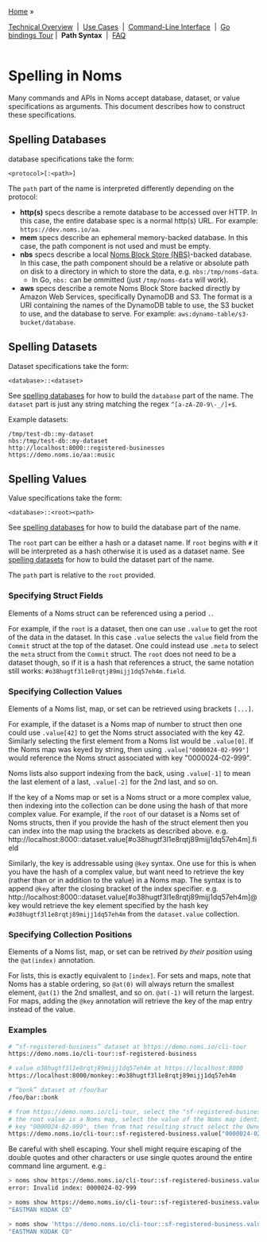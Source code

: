 [Home](../README.md) »

[Technical Overview](intro.md)&nbsp; | &nbsp;[Use Cases](../README.md#use-cases)&nbsp; | &nbsp;[Command-Line Interface](cli-tour.md)&nbsp; | &nbsp;[Go bindings Tour](go-tour.md) | &nbsp;**Path Syntax**&nbsp; | &nbsp;[FAQ](faq.md)&nbsp;
<br><br>
# Spelling in Noms

Many commands and APIs in Noms accept database, dataset, or value specifications as arguments. This document describes how to construct these specifications.

## Spelling Databases

database specifications take the form:

```nohighlight
<protocol>[:<path>]
```

The `path` part of the name is interpreted differently depending on the protocol:

- **http(s)** specs describe a remote database to be accessed over HTTP. In this case, the entire database spec is a normal http(s) URL. For example: `https://dev.noms.io/aa`.
- **mem** specs describe an ephemeral memory-backed database. In this case, the path component is not used and must be empty.
- **nbs** specs describe a local [Noms Block Store (NBS)](https://github.com/attic-labs/noms/tree/master/go/nbs)-backed database. In this case, the path component should be a relative or absolute path on disk to a directory in which to store the data, e.g. `nbs:/tmp/noms-data`.
  - In Go, `nbs:` can be ommitted (just `/tmp/noms-data` will work).
- **aws** specs describe a remote Noms Block Store backed directly by Amazon Web Services, specifically DynamoDB and S3. The format is a URI containing the names of the DynamoDB table to use, the S3 bucket to use, and the database to serve. For example: `aws:dynamo-table/s3-bucket/database`.

## Spelling Datasets

Dataset specifications take the form:

```nohighlight
<database>::<dataset>
```

See [spelling databases](#spelling-databases) for how to build the `database` part of the name. The `dataset` part is just any string matching the regex `^[a-zA-Z0-9\-_/]+$`.

Example datasets:

```nohighlight
/tmp/test-db::my-dataset
nbs:/tmp/test-db::my-dataset
http://localhost:8000::registered-businesses
https://demo.noms.io/aa::music
```

## Spelling Values

Value specifications take the form:

```nohighlight
<database>::<root><path>
```

See [spelling databases](#spelling-databases) for how to build the database part of the name.

The `root` part can be either a hash or a dataset name. If `root` begins with `#` it will be interpreted as a hash otherwise it is used as a dataset name. See [spelling datasets](#spelling-datasets) for how to build the dataset part of the name.

The `path` part is relative to the `root` provided.

### Specifying Struct Fields
Elements of a Noms struct can be referenced using a period `.`.

For example, if the `root` is a dataset, then one can use `.value` to get the root of the data in the dataset. In this case `.value` selects the `value` field from the `Commit` struct at the top of the dataset. One could instead use `.meta` to select the `meta` struct from the `Commit` struct. The `root` does not need to be a dataset though, so if it is a hash that references a struct, the same notation still works: `#o38hugtf3l1e8rqtj89mijj1dq57eh4m.field`.

### Specifying Collection Values
Elements of a Noms list, map, or set can be retrieved using brackets `[...]`.

For example, if the dataset is a Noms map of number to struct then one could use `.value[42]` to get the Noms struct associated with the key 42. Similarly selecting the first element from a Noms list would be `.value[0]`. If the Noms map was keyed by string, then using `.value["0000024-02-999"]` would reference the Noms struct associated with key "0000024-02-999".

Noms lists also support indexing from the back, using `.value[-1]` to mean the last element of a last, `.value[-2]` for the 2nd last, and so on.

If the key of a Noms map or set is a Noms struct or a more complex value, then indexing into the collection can be done using the hash of that more complex value. For example, if the `root` of our dataset is a Noms set of Noms structs, then if you provide the hash of the struct element then you can index into the map using the brackets as described above. e.g. http://localhost:8000::dataset.value[#o38hugtf3l1e8rqtj89mijj1dq57eh4m].field

Similarly, the key is addressable using `@key` syntax. One use for this is when you have the hash of a complex value, but want need to retrieve the key (rather than or in addition to the value) in a Noms map. The syntax is to append `@key` after the closing bracket of the index specifier. e.g. http://localhost:8000::dataset.value[#o38hugtf3l1e8rqtj89mijj1dq57eh4m]@key would retrieve the key element specified by the hash key `#o38hugtf3l1e8rqtj89mijj1dq57eh4m` from the `dataset.value` collection.

### Specifying Collection Positions
Elements of a Noms list, map, or set can be retrived _by their position_ using the `@at(index)` annotation.

For lists, this is exactly equivalent to `[index]`. For sets and maps, note that Noms has a stable ordering, so `@at(0)` will always return the smallest element, `@at(1)` the 2nd smallest, and so on. `@at(-1)` will return the largest. For maps, adding the `@key` annotation will retrieve the key of the map entry instead of the value.

### Examples

```sh
# “sf-registered-business” dataset at https://demo.noms.io/cli-tour
https://demo.noms.io/cli-tour::sf-registered-business

# value o38hugtf3l1e8rqtj89mijj1dq57eh4m at https://localhost:8000
https://localhost:8000/monkey::#o38hugtf3l1e8rqtj89mijj1dq57eh4m

# “bonk” dataset at /foo/bar
/foo/bar::bonk

# from https://demo.noms.io/cli-tour, select the "sf-registered-business" dataset,
# the root value is a Noms map, select the value of the Noms map identified by string
# key "0000024-02-999", then from that resulting struct select the Ownership_Name field
https://demo.noms.io/cli-tour::sf-registered-business.value["0000024-02-999"].Ownership_Name
```

Be careful with shell escaping. Your shell might require escaping of the double quotes and other characters or use single quotes around the entire command line argument. e.g.:

```sh
> noms show https://demo.noms.io/cli-tour::sf-registered-business.value["0000024-02-999"].Ownership_Name
error: Invalid index: 0000024-02-999

> noms show https://demo.noms.io/cli-tour::sf-registered-business.value[\"0000024-02-999\"].Ownership_Name
"EASTMAN KODAK CO"

> noms show 'https://demo.noms.io/cli-tour::sf-registered-business.value["0000024-02-999"].Ownership_Name'
"EASTMAN KODAK CO"
```

